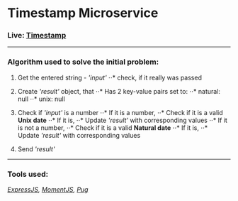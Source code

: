 # Timestamp Microservice

### Live: [Timestamp](https://spectrum-pocket.glitch.me/)

---

### Algorithm used to solve the initial problem:

1. Get the entered string - _'input'_
  ⋅⋅* check, if it really was passed

2. Create _'result'_ object, that
  ⋅⋅* Has 2 key-value pairs set to:
    ⋅⋅* natural: null
    ⋅⋅* unix: null

3. Check if _'input'_ is a number
  ⋅⋅* If it is a number, 
    ⋅⋅* Check if it is a valid **Unix date**
      ⋅⋅* If it is,
        ⋅⋅* Update _'result'_ with corresponding values
  ⋅⋅* If it is not a number,
    ⋅⋅* Check if it is a valid **Natural date**
      ⋅⋅* If it is,
        ⋅⋅* Update _'result'_ with corresponding values
        
4. Send _'result'_

---

### Tools used:

_[ExpressJS](https://expressjs.com/en/4x/api.html), [MomentJS](http://momentjs.com/docs/), [Pug](https://pugjs.org/api/getting-started.html)_

